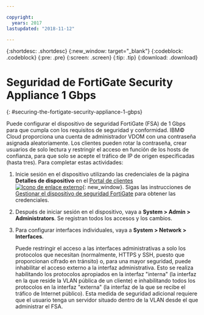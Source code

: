 ```yaml
---

copyright:
  years: 2017
lastupdated: "2018-11-12"

---
```


{:shortdesc: .shortdesc}
{:new_window: target="_blank"}
{:codeblock: .codeblock}
{:pre: .pre}
{:screen: .screen}
{:tip: .tip}
{:download: .download}

# Seguridad de FortiGate Security Appliance 1 Gbps
{: #securing-the-fortigate-security-appliance-1-gbps}

Puede configurar el dispositivo de seguridad FortiGate (FSA) de 1 Gbps para que cumpla con los requisitos de seguridad y conformidad. IBM© Cloud proporciona una cuenta de administrador VDOM con una contraseña asignada aleatoriamente. Los clientes pueden rotar la contraseña, crear usuarios de solo lectura y restringir el acceso en función de los hosts de confianza, para que solo se acepte el tráfico de IP de origen especificadas (hasta tres). Para completar estas actividades:

1. Inicie sesión en el dispositivo utilizando las credenciales de la página **Detalles de dispositivo** en el [Portal de clientes ![Icono de enlace externo](../../icons/launch-glyph.svg "Icono de enlace externo")](https://control.softlayer.com/){: new_window}. Sigas las instrucciones de [Gestionar el dispositivo de seguridad FortiGate](/docs/infrastructure/fortigate-1g?topic=fortigate-1g-managing-the-fortigate-security-appliance-1gbps) para obtener las credenciales.
2. Después de iniciar sesión en el dispositivo, vaya a **System > Admin > Administrators**. Se registran todos los accesos y los cambios.
3. Para configurar interfaces individuales, vaya a **System > Network > Interfaces**.

    Puede restringir el acceso a las interfaces administrativas a solo los protocolos que necesitan (normalmente, HTTPS y SSH, puesto que proporcionan cifrado en tránsito) o, para una mayor seguridad, puede inhabilitar el acceso externo a la interfaz administrativa. Esto se realiza habilitando los protocolos apropiados en la interfaz "interna" (la interfaz en la que reside la VLAN pública de un cliente) e inhabilitando todos los protocolos en la interfaz "externa" (la interfaz de la que se recibe el tráfico de Internet público). Esta medida de seguridad adicional requiere que el usuario tenga un servidor situado dentro de la VLAN desde el que administrar el FSA. 
